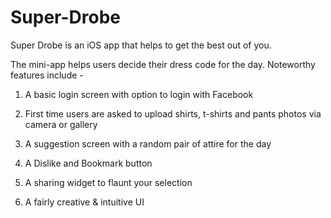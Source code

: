 # Super-Drobe
Super Drobe is an iOS app that helps to get the best out of you.

The mini-app helps users decide their dress code for the day.
Noteworthy features include -

  1. A basic login screen with option to login with Facebook

  2. First time users are asked to upload shirts, t-shirts and pants photos via camera or gallery
  
  3. A suggestion screen with a random pair of attire for the day
  
  4. A Dislike and Bookmark button
  
  5. A sharing widget to flaunt your selection
  
  6. A fairly creative & intuitive UI
